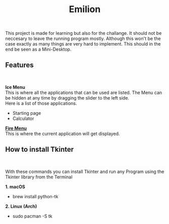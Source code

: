 <h1 align="center">Emilion</h1>
<br>

This project is made for learning but also for the challange. It should not be neccesary to leave the running program mostly. Although this won't be the case exactly as many things are very hard to implement. This should in the end be seen as a Mini-Desktop.

<h2>Features</h2>
<br>

<b>Ice Menu</b> <br>
This is where all the applications that can be used are listed. The Menu can be hidden at any time by dragging the slider to the left side. <br> Here is a list of those applications.
<ul>
  <li>Starting page</li>
  <li>Calculator</li>
</ul>

<b><u>Fire Menu</u></b> <br>
This is where the current application will get displayed.

<h2>How to install Tkinter</h2>
<br>

With these commands you can install Tkinter and run any Program using the Tkinter library from the Terminal

<b>1. macOS</b>
<ul>
  <li>brew install python-tk</li>
</ul>

<b>2. Linux (Arch)</b>
<ul>
  <li>sudo pacman -S tk</li>
</ul>
